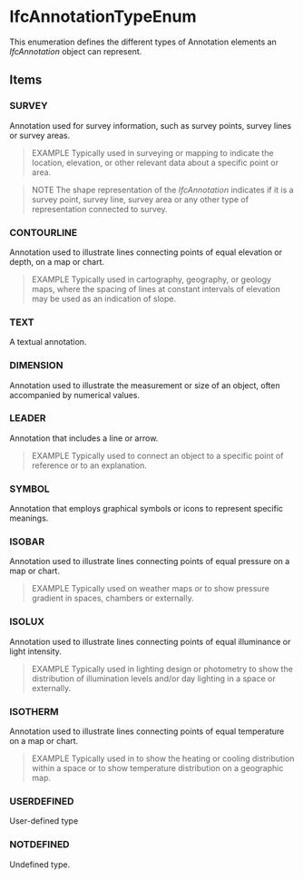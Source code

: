 # IfcAnnotationTypeEnum

This enumeration defines the different types of Annotation elements an _IfcAnnotation_ object can represent.

## Items

### SURVEY
Annotation used for survey information, such as survey points, survey lines or survey areas.

> EXAMPLE Typically used in surveying or mapping to indicate the location, elevation, or other relevant data about a specific point or area.

> NOTE The shape representation of the _IfcAnnotation_ indicates if it is a survey point, survey line, survey area or any other type of representation connected to survey. 

### CONTOURLINE
Annotation used to illustrate lines connecting points of equal elevation or depth, on a map or chart.

> EXAMPLE Typically used in cartography, geography, or geology maps, where the spacing of lines at constant intervals of elevation may be used as an indication of slope.

### TEXT
A textual annotation.

### DIMENSION
Annotation used to illustrate the measurement or size of an object, often accompanied by numerical values.

### LEADER
Annotation that includes a line or arrow.

> EXAMPLE Typically used to connect an object to a specific point of reference or to an explanation.

### SYMBOL
Annotation that employs graphical symbols or icons to represent specific meanings.

### ISOBAR
Annotation used to illustrate lines connecting points of equal pressure on a map or chart. 

> EXAMPLE Typically used on weather maps or to show pressure gradient in spaces, chambers or externally.

### ISOLUX
Annotation used to illustrate lines connecting points of equal illuminance or light intensity.

> EXAMPLE Typically used in lighting design or photometry to show the distribution of illumination levels and/or day lighting in a space or externally.

### ISOTHERM
Annotation used to illustrate lines connecting points of equal temperature on a map or chart.

> EXAMPLE Typically used in to show the heating or cooling distribution within a space or to show temperature distribution on a geographic map.

### USERDEFINED
User-defined type

### NOTDEFINED
Undefined type.

